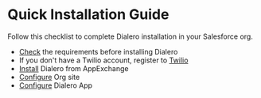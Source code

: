 # Quick Installation Guide

Follow this checklist to complete Dialero installation in your Salesforce org.

- [Check](requirements) the requirements before installing Dialero
- If you don't have a Twilio account, register to [Twilio](https://www.twilio.com/try-twilio)
- [Install](install-from-appexchange) Dialero from AppExchange
- [Configure](configure-site) Org site
- [Configure](configure-dialero-app) Dialero App
